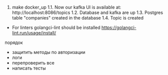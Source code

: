 1. make docker_up
1.1. Now our kafka UI is available at: http://localhost:8086/topics
1.2. Database and kafka are up
1.3. Postgres table "companies" created in the database
1.4. Topic is created

- For linters golangci-lint should be installed https://golangci-lint.run/usage/install/

порядок
- защитить методы по авторизации
- логи
- перепроверить все
- написать тесты